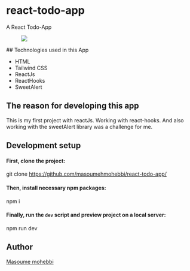 # react-todo-app
A React Todo-App 
<figure>
  <img src="https://github.com/masoumehmohebbi/react-todo-app/blob/main/App-Image.PNG"/>
</figure>
## Technologies used in this App

<ul>
  <li>HTML</li>
  <li>Tailwind CSS</li>
  <li>ReactJs</li>
  <li>ReactHooks</li>
   <li>SweetAlert</li>
</ul>

## The reason for developing this app
This is my first project with reactJs. Working with react-hooks. And also working with the sweetAlert library was a challenge for me.

## Development setup

#### First, clone the project:
git clone https://github.com/masoumehmohebbi/react-todo-app/

#### Then, install necessary npm packages:
npm i
#### Finally, run the `dev` script and preview project on a local server:
npm run dev

## Author

<a href="https://www.linkedin.com/in/masoume-mohebbi-838058227">Masoume mohebbi</a>
